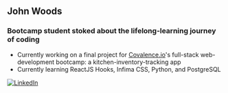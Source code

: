 ## John Woods
### Bootcamp student stoked about the lifelong-learning journey of coding

- Currently working on a final project for [Covalence.io](https://www.covalence.io "Covalence homepage")'s full-stack web-development bootcamp: a kitchen-inventory-tracking app
- Currently learning ReactJS Hooks, Infima CSS, Python, and PostgreSQL

 [![LinkedIn][2.2]][2]

<!--
**jw00ds/jw00ds** is a ✨ _special_ ✨ repository because its `README.md` (this file) appears on your GitHub profile.

### John Woods
# Bootcamp student stoked about the lifelong-learning journey of coding

- 🔭 I’m currently working on a final project for covalence.io's full-stack web-development bootcamp
- 🌱 I’m currently learning ReactJS Hooks, Infima CSS, Python, and Postgres
-->
[2]: https://www.linkedin.com/in/woodsjohnc/
[2.2]: https://raw.githubusercontent.com/MartinHeinz/MartinHeinz/master/linkedin-3-16.png (LinkedIn icon without padding)
